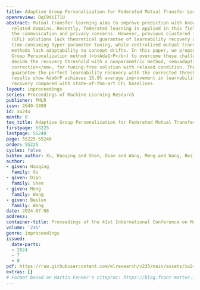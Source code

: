 ```yaml
---
title: Adaptive Group Personalization for Federated Mutual Transfer Learning
openreview: DqC9XiI71U
abstract: Mutual transfer learning aims to improve prediction with knowledge from
  related domains. Recently, federated learning is applied in this field to address
  the communication and privacy concerns. However, previous clustered federated learning
  (CFL) solutions lack theoretical guarantee of learnability recovery and require
  time-consuming hyper-parameter tuning, while centralized mutual transfer learning
  methods lack adaptability to concept drifts. In this paper, we propose the Adaptive
  Group Personalization method (<b>AdaGrP</b>) to overcome these challenges. We adaptively
  decide the recovery threshold with a nonparametric method, <em>adaptive threshold
  correction</em>, for tuning-free solution with relaxed condition. Theoretical results
  guarantee the perfect learnability recovery with the corrected threshold. Empirical
  results show AdaGrP achieves 16.9% average improvement in learnability structure
  recovery compared with state-of-the-art CFL baselines.
layout: inproceedings
series: Proceedings of Machine Learning Research
publisher: PMLR
issn: 2640-3498
id: xu24u
month: 0
tex_title: Adaptive Group Personalization for Federated Mutual Transfer Learning
firstpage: 55225
lastpage: 55240
page: 55225-55240
order: 55225
cycles: false
bibtex_author: Xu, Haoqing and Shen, Dian and Wang, Meng and Wang, Beilun
author:
- given: Haoqing
  family: Xu
- given: Dian
  family: Shen
- given: Meng
  family: Wang
- given: Beilun
  family: Wang
date: 2024-07-08
address:
container-title: Proceedings of the 41st International Conference on Machine Learning
volume: '235'
genre: inproceedings
issued:
  date-parts:
  - 2024
  - 7
  - 8
pdf: https://raw.githubusercontent.com/mlresearch/v235/main/assets/xu24u/xu24u.pdf
extras: []
# Format based on Martin Fenner's citeproc: https://blog.front-matter.io/posts/citeproc-yaml-for-bibliographies/
---
```


